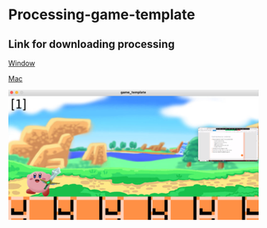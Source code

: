 # Processing-game-template

## Link for downloading processing

[Window](https://github.com/processing/processing/releases/download/processing-0270-3.5.4/processing-3.5.4-windows64.zip)

[Mac](https://github.com/processing/processing/releases/download/processing-0270-3.5.4/processing-3.5.4-macosx.zip)

![](progress/15022023.png)
